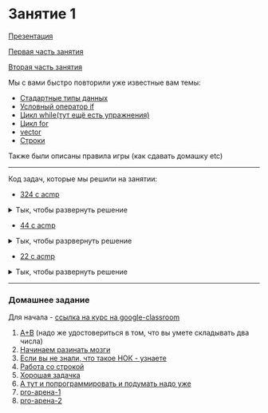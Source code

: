 # Занятие 1
[Презентация](intro_C++_0.pdf)

[Первая часть занятия](https://youtu.be/mQEmPEdGWvI)

[Вторая часть занятия](https://youtu.be/33ZrVsQmTOI)

Мы с вами быcтро повторили уже известные вам темы: 
* [Стадартные типы данных](https://metanit.com/cpp/tutorial/2.3.php)
* [Условный оператор if](https://ravesli.com/urok-64-operatory-uslovnogo-vetvleniya-if-i-else/)
* [Цикл while(тут ещё есть упражнения)](https://informatics.mccme.ru/mod/book/view.php?id=550)
* [Цикл for](https://ravesli.com/urok-69-tsikl-for/)
* [vector](https://code-live.ru/post/cpp-vector/)
* [Строки](https://metanit.com/cpp/tutorial/2.16.php)

Также были описаны правила игры (как сдавать домашку etc)

---
Код задач, которые мы решили на занятии:
* [324 с acmp](https://acmp.ru/index.asp?main=task&id_task=324)
<details>
  <summary>Тык, чтобы развернуть решение</summary>
  
```c++
#include <iostream> 
using namespace std;
 
int main() {
    int n; cin >> n;
    int d1, d2, d3, d4; // d - digit
 
    d4 = (n % 10); // самая правая цифра
    n = n / 10; // убираем одну цифру у n справа
 
    d3 = (n % 10); // снова самая правая цифра
    n = n / 10; // etc
 
    d2 = (n % 10);
    n = n / 10;
 
    d1 = n; // осталась одна цифра
 
    if (d1 == d4 && d2 == d3) {
        cout << "YES";
    } else {
        cout << "NO";
    }
}
```
</details>

* [44 с acmp](https://acmp.ru/index.asp?main=task&id_task=44)
<details>
  <summary>Тык, чтобы разрвернуть решение</summary>
  
 ```c++
#include <iostream>
#include <string>
using namespace std;
 
int main() {
    string s; cin >> s;
    int ans = 0; // answer
     
    for (int i = 0; i + 4 < s.size(); ++i) {
        if (s[i] == '>' && s[i + 1] == '>' && s[i + 2] == '-' && s[i + 3] == '-' && s[i + 4] == '>') {
            ans++;
    }
 
    if (s[i] == '<' && s[i + 1] == '-' && s[i + 2] == '-' && s[i + 3] == '<' && s[i + 4] == '<') {
        ans++;
    }
    }
 
    cout << ans;
 
    return 0;
}
 ```
</details>

* [22 с acmp](https://acmp.ru/index.asp?main=task&id_task=22)
<details>
  <summary>Тык, чтобы развернуть решение</summary>

```c++
#include <iostream>
using namespace std;
 
int main() {
    int n; cin >> n;
     
    int ans = 0;
 
    while (n != 0) {
        ans = ans + (n % 2);
    n /= 2;
    }
 
    cout << ans << endl; // == cout << '\n';
}
  
```
</details>

---

### Домашнее задание
Для начала - [ссылка на курс на google-classroom](https://classroom.google.com/c/MTY4ODkxMjY1MjA1?cjc=ssy2oyd)
1. [A+B](https://acmp.ru/index.asp?main=task&id_task=1) (надо же удостовериться в том, что вы умете складывать два числа)
2. [Начинаем разинать мозги](https://acmp.ru/index.asp?main=task&id_task=3)
3. [Если вы не знали, что такое НОК - узнаете](https://acmp.ru/index.asp?main=task&id_task=14)
4. [Работа со строкой](https://acmp.ru/index.asp?main=task&id_task=678)
5. [Хорошая задачка](https://acmp.ru/index.asp?main=task&id_task=66)
6. [А тут и попрограммировать и подумать надо уже](https://acmp.ru/index.asp?main=task&id_task=27)
7. [pro-арена-1](https://codeforces.com/problemset/problem/155/A)
8. [pro-арена-2](https://codeforces.com/problemset/problem/479/A)
